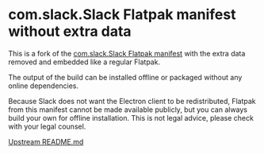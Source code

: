 com.slack.Slack Flatpak manifest without extra data
====================================================

This is a fork of the [com.slack.Slack Flatpak manifest](https://github.com/flathub/com.slack.Slack)
with the extra data removed and embedded like a regular Flatpak.

The output of the build can be installed offline or packaged without any
online dependencies.

Because Slack does not want the Electron client to be redistributed,
Flatpak from this manifest cannot be made available publicly, but you
can always build your own for offline installation.  This is not legal
advice, please check with your legal counsel.

[Upstream README.md](README-upstream.md)
